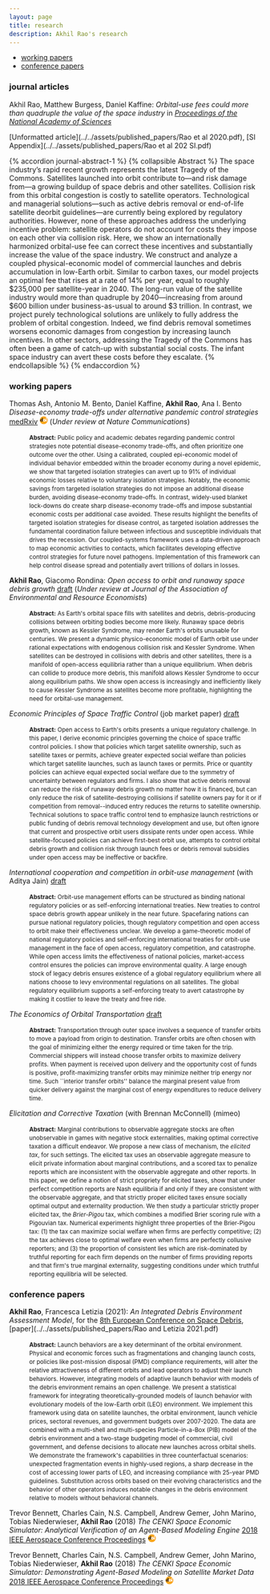 ```yaml
---
layout: page
title: research
description: Akhil Rao's research
---
```


<style type="text/css">
<!--
.tab { margin-left: 40px; }
-->
</style>

<div class="navbar">
    <div class="navbar-inner">
        <ul class="nav">
            <li><a href="#working papers">working papers</a></li>
            <li><a href="#conference papers">conference papers</a></li>
        </ul>
    </div>
</div>

### <a name="journal articles"></a>journal articles

Akhil Rao, Matthew Burgess, Daniel Kaffine: *Orbital-use fees could more than quadruple the value of the space industry* in [*Proceedings of the National Academy of Sciences*](https://www.pnas.org/content/117/23/12756/) 

[Unformatted article](../../assets/published_papers/Rao et al 2020.pdf), [SI Appendix](../../assets/published_papers/Rao et al 202 SI.pdf)

{% accordion journal-abstract-1 %}
	{% collapsible Abstract %}
		The space industry’s rapid recent growth represents the latest Tragedy of the Commons. Satellites launched into orbit contribute to&mdash;and risk damage from&mdash;a growing  buildup of space debris and other satellites. Collision risk from this orbital congestion is costly to satellite operators. Technological and managerial solutions&mdash;such as active debris removal or end-of-life satellite deorbit guidelines&mdash;are currently being explored by regulatory authorities. However, none of these approaches address the underlying incentive problem: satellite operators do not account for costs they impose on each other via collision risk. Here, we show an internationally harmonized orbital-use fee can correct these incentives and substantially increase the value of the space industry. We construct and analyze a coupled physical-economic model of commercial launches and debris accumulation in low-Earth orbit. Similar to carbon taxes, our model projects an optimal fee that rises at a rate of 14% per year, equal to roughly $235,000 per satellite-year in 2040. The long-run value of the satellite industry would more than quadruple by 2040&mdash;increasing from around $600 billion under business-as-usual to around $3 trillion. In contrast, we project  purely technological solutions are unlikely to fully address the problem of orbital congestion. Indeed, we find debris removal sometimes worsens economic damages from congestion by increasing launch incentives. In other sectors, addressing the Tragedy of the Commons has often been a game of catch-up with substantial social costs. The infant space industry can avert these costs before they escalate.
	{% endcollapsible %}
{% endaccordion %}

<!-- <p class="tab">
	<small>
		<b>Abstract:</b> The space industry’s rapid recent growth represents the latest Tragedy of the Commons. Satellites launched into orbit contribute to&mdash;and risk damage from&mdash;a growing  buildup of space debris and other satellites. Collision risk from this orbital congestion is costly to satellite operators. Technological and managerial solutions&mdash;such as active debris removal or end-of-life satellite deorbit guidelines&mdash;are currently being explored by regulatory authorities. However, none of these approaches address the underlying incentive problem: satellite operators do not account for costs they impose on each other via collision risk. Here, we show an internationally harmonized orbital-use fee can correct these incentives and substantially increase the value of the space industry. We construct and analyze a coupled physical-economic model of commercial launches and debris accumulation in low-Earth orbit. Similar to carbon taxes, our model projects an optimal fee that rises at a rate of 14% per year, equal to roughly $235,000 per satellite-year in 2040. The long-run value of the satellite industry would more than quadruple by 2040&mdash;increasing from around $600 billion under business-as-usual to around $3 trillion. In contrast, we project  purely technological solutions are unlikely to fully address the problem of orbital congestion. Indeed, we find debris removal sometimes worsens economic damages from congestion by increasing launch incentives. In other sectors, addressing the Tragedy of the Commons has often been a game of catch-up with substantial social costs. The infant space industry can avert these costs before they escalate.
	</small>
</p> -->


### <a name="working papers"></a>working papers

Thomas Ash, Antonio M. Bento, Daniel Kaffine, **Akhil Rao**, Ana I. Bento *Disease-economy trade-offs under alternative pandemic control strategies* [medRxiv](https://www.medrxiv.org/content/10.1101/2021.02.12.21251599v1) [![doi](icons16/doi-icon.png)](https://doi.org/10.1101/2021.02.12.21251599 ) (*Under review at Nature Communications*)

<p class="tab">
	<small>
		<b>Abstract:</b> Public policy and academic debates regarding pandemic control strategies note potential disease-economy trade-offs, and often prioritize one outcome over the other. Using a calibrated, coupled epi-economic model of individual behavior embedded within the broader economy during a novel epidemic, we show that targeted isolation strategies can avert up to 91% of individual economic losses relative to voluntary isolation strategies. Notably, the economic savings from targeted isolation strategies do not impose an additional disease burden, avoiding disease-economy trade-offs. In contrast, widely-used blanket lock-downs do create sharp disease-economy trade-offs and impose substantial economic costs per additional case avoided. These results highlight the benefits of targeted isolation strategies for disease control, as targeted isolation addresses the fundamental coordination failure between infectious and susceptible individuals that drives the recession. Our coupled-systems framework uses a data-driven approach to map economic activities to contacts, which facilitates developing effective control strategies for future novel pathogens. Implementation of this framework can help control disease spread and potentially avert trillions of dollars in losses.
	</small>
</p>

**Akhil Rao**, Giacomo Rondina: *Open access to orbit and runaway space debris growth* [draft](https://arxiv.org/abs/2202.07442) (*Under review at Journal of the Association of Environmental and Resource Economists*)

<p class="tab">
	<small>
		<b>Abstract:</b> As Earth's orbital space fills with satellites and debris, debris-producing collisions between orbiting bodies become more likely. Runaway space debris growth, known as Kessler Syndrome, may render Earth's orbits unusable for centuries. We present a dynamic physico-economic model of Earth orbit use under rational expectations with endogenous collision risk and Kessler Syndrome. When satellites can be destroyed in collisions with debris and other satellites, there is a manifold of open-access equilibria rather than a unique equilibrium. When debris can collide to produce more debris, this manifold allows Kessler Syndrome to occur along equilibrium paths. We show open access is increasingly and inefficiently likely to cause Kessler Syndrome as satellites become more profitable, highlighting the need for orbital-use management.
	</small>
</p>

*Economic Principles of Space Traffic Control* (job market paper) [draft](../../assets/working_papers/Economic_Principles_of_Space_Traffic_Control.pdf)

<p class="tab">
	<small>
		<b>Abstract:</b> Open access to Earth's orbits presents a unique regulatory challenge. In this paper, I derive economic principles governing the choice of space traffic control policies. I show that policies which target satellite ownership, such as satellite taxes or permits, achieve greater expected social welfare than policies which target satellite launches, such as launch taxes or permits. Price or quantity policies can achieve equal expected social welfare due to the symmetry of uncertainty between regulators and firms. I also show that active debris removal can reduce the risk of runaway debris growth no matter how it is financed, but can only reduce the risk of satellite-destroying collisions if satellite owners pay for it or if competition from removal--induced entry reduces the returns to satellite ownership. Technical solutions to space traffic control tend to emphasize launch restrictions or public funding of debris removal technology development and use, but often ignore that current and prospective orbit users dissipate rents under open access. While satellite-focused policies can achieve first-best orbit use, attempts to control orbital debris growth and collision risk through launch fees or debris removal subsidies under open access may be ineffective or backfire.
	</small>
</p>

*International cooperation and competition in orbit-use management* (with Aditya Jain) [draft](../../assets/working_papers/International_cooperation_and_competition_in_orbit_use_management.pdf)

<p class="tab">
	<small>
		<b>Abstract:</b> Orbit-use management efforts can be structured as binding national regulatory policies or as self-enforcing international treaties. New treaties to control space debris growth appear unlikely in the near future. Spacefaring nations can pursue national regulatory policies, though regulatory competition and open access to orbit make their effectiveness unclear. We develop a game-theoretic model of national regulatory policies and self-enforcing international treaties for orbit-use management in the face of open access, regulatory competition, and catastrophe. While open access limits the effectiveness of national policies, market-access control ensures the policies can improve environmental quality. A large enough stock of legacy debris ensures existence of a global regulatory equilibrium where all nations choose to levy environmental regulations on all satellites. The global regulatory equilibrium supports a self-enforcing treaty to avert catastrophe by making it costlier to leave the treaty and free ride.
	</small>
</p>

*The Economics of Orbital Transportation* [draft](../../assets/working_papers/The_Economics_of_Orbital_Transportation.pdf)

<p class="tab">
	<small>
		<b>Abstract:</b> Transportation through outer space involves a sequence of transfer orbits to move a payload from origin to destination. Transfer orbits are often chosen with the goal of minimizing either the energy required or time taken for the trip. Commercial shippers will instead choose transfer orbits to maximize delivery profits. When payment is received upon delivery and the opportunity cost of funds is positive, profit-maximizing transfer orbits may minimize neither trip energy nor time. Such ``interior transfer orbits'' balance the marginal present value from quicker delivery against the marginal cost of energy expenditures to reduce delivery time.
	</small>
</p>


*Elicitation and Corrective Taxation* (with Brennan McConnell) (mimeo) <!--[draft](../../assets/working_papers/Elicitation_and_Corrective_Taxation.pdf)-->

<p class="tab">
	<small>
		<b>Abstract:</b> Marginal contributions to observable aggregate stocks are often unobservable in games with negative stock externalities, making optimal corrective taxation a difficult endeavor. We propose a new class of mechanism, the <i>elicited tax</i>, for such settings. The elicited tax uses an observable aggregate measure to elicit private information about marginal contributions, and a scored tax to penalize reports which are inconsistent with the observable aggregate and other reports. In this paper, we define a notion of strict propriety for elicited taxes, show that under perfect competition reports are Nash equilibria if and only if they are consistent with the observable aggregate, and that strictly proper elicited taxes ensure socially optimal output and externality production. We then study a particular strictly proper elicited tax, the <i>Brier-Pigou</i> tax, which combines a modified Brier scoring rule with a Pigouvian tax. Numerical experiments highlight three properties of the Brier-Pigou tax: (1) the tax can maximize social welfare when firms are perfectly competitive; (2) the tax achieves close to optimal welfare even when firms are perfectly collusive reporters; and (3) the proportion of consistent lies which are risk-dominated by truthful reporting for each firm depends on the number of firms providing reports and that firm's true marginal externality, suggesting conditions under which truthful reporting equilibria will be selected.
	</small>
</p>

### <a name="conference papers"></a>conference papers

**Akhil Rao**, Francesca Letizia (2021): *An Integrated Debris Environment Assessment Model*, for the [8th European Conference on Space Debris](https://conference.sdo.esoc.esa.int/proceedings/sdc8/paper/206/SDC8-paper206.pdf), [paper](../../assets/published_papers/Rao and Letizia 2021.pdf)

<p class="tab">
	<small>
		<b>Abstract:</b> Launch behaviors are a key determinant of the orbital environment. Physical and economic forces such as fragmentations and changing launch costs, or policies like post-mission disposal (PMD) compliance requirements, will alter the relative attractiveness of different orbits and lead operators to adjust their launch behaviors. However, integrating models of adaptive launch behavior with models of the debris environment remains an open challenge. We present a statistical framework for integrating theoretically-grounded models of launch behavior with evolutionary models of the low-Earth orbit (LEO) environment. We implement this framework using data on satellite launches, the orbital environment, launch vehicle prices, sectoral revenues, and government budgets over 2007-2020. The data are combined with a multi-shell and multi-species Particle-in-a-Box (PIB) model of the debris environment and a two-stage budgeting model of commercial, civil government, and defense decisions to allocate new launches across orbital shells. We demonstrate the framework's capabilities in three counterfactual scenarios: unexpected fragmentation events in highly-used regions, a sharp decrease in the cost of accessing lower parts of LEO, and increasing compliance with 25-year PMD guidelines. Substitution across orbits based on their evolving characteristics and the behavior of other operators induces notable changes in the debris environment relative to models without behavioral channels. 
	</small>
</p>

Trevor Bennett, Charles Cain, N.S. Campbell, Andrew Gemer, John Marino, Tobias Niederwieser, **Akhil Rao** (2018) *The CENKI Space Economic Simulator: Analytical Verification of an Agent-Based Modeling Engine* [2018 IEEE Aerospace Conference Proceedings](https://ieeexplore.ieee.org/document/8396369/) [![doi](icons16/doi-icon.png)](https://doi.org/10.1109/AERO.2018.8396369)

Trevor Bennett, Charles Cain, N.S. Campbell, Andrew Gemer, John Marino, Tobias Niederwieser, **Akhil Rao** (2018) *The CENKI Space Economic Simulator: Demonstrating Agent-Based Modeling on Satellite Market Data* [2018 IEEE Aerospace Conference Proceedings](https://ieeexplore.ieee.org/document/8396565/) [![doi](icons16/doi-icon.png)](https://doi.org/10.1109/AERO.2018.8396565)
